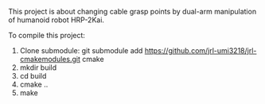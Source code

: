 This project is about changing cable grasp points by dual-arm manipulation of humanoid robot HRP-2Kai.

To compile this project:
1. Clone submodule: git submodule add https://github.com/jrl-umi3218/jrl-cmakemodules.git cmake 
2. mkdir build
3. cd build
4. cmake ..
5. make
